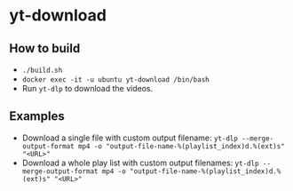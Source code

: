# yt-download

## How to build

- `./build.sh`
- `docker exec -it -u ubuntu yt-download /bin/bash`
- Run `yt-dlp` to download the videos.

## Examples

- Download a single file with custom output filename: `yt-dlp --merge-output-format mp4 -o "output-file-name-%(playlist_index)d.%(ext)s" "<URL>"`
- Download a whole play list with custom output filenames: `yt-dlp --merge-output-format mp4 -o "output-file-name-%(playlist_index)d.%(ext)s" "<URL>"`

